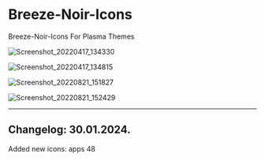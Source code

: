 # Breeze-Noir-Icons
Breeze-Noir-Icons For Plasma Themes

![Screenshot_20220417_134330](https://user-images.githubusercontent.com/45247573/201469758-869cd31f-48e6-4b06-a662-adf114282be6.png)

![Screenshot_20220417_134815](https://user-images.githubusercontent.com/45247573/201469764-e423ee09-4baa-4d9e-8c4d-02b3117bfc9e.png)

![Screenshot_20220821_151827](https://user-images.githubusercontent.com/45247573/201469840-c56dcecf-a7e7-4992-b3e6-5819690166f3.jpg)

![Screenshot_20220821_152429](https://user-images.githubusercontent.com/45247573/201469858-b95b6916-e792-42cc-a9d3-5387221b73f4.jpg)

____________________________________________________________________________________________________________________________________


Changelog: 30.01.2024.
----------------------

Added new icons: apps 48




